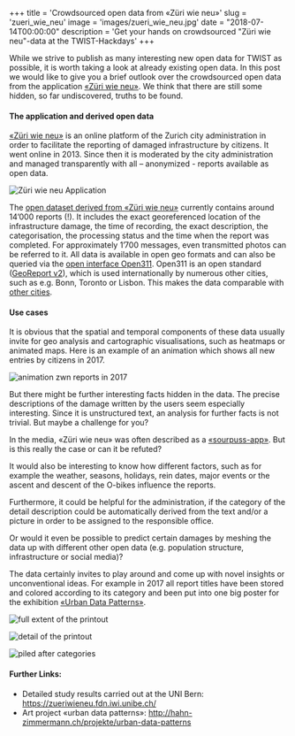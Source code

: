 +++
title = 'Crowdsourced open data from «Züri wie neu»'
slug = 'zueri_wie_neu'
image = 'images/zueri_wie_neu.jpg'
date = "2018-07-14T00:00:00"
description = 'Get your hands on crowdsourced "Züri wie neu"-data at the TWIST-Hackdays'
+++

While we strive to publish as many interesting new open data for TWIST as possible, it is worth taking a look at already existing open data. In this post we would like to give you a brief outlook over the crowdsourced open data from the application [«Züri wie neu»](https://www.zueriwieneu.ch/). We think that there are still some hidden, so far undiscovered, truths to be found.

#### The application and derived open data  ##
[«Züri wie neu»](https://www.zueriwieneu.ch/) is an online platform of the Zurich city administration in order to facilitate the reporting of damaged infrastructure by citizens. It went online in 2013. Since then it is moderated by the city administration and managed transparently with all – anonymized - reports available as open data. 

![Züri wie neu Application](http://statistik.stadt-zuerich.ch/Modules/ogd_bspe/twist/zwn/zwn.png)

The [open dataset derived from «Züri wie neu»](https://data.stadt-zuerich.ch/dataset/zueriwieneu-meldungen) currently contains around 14’000 reports (!). It includes the exact georeferenced location of the infrastructure damage, the time of recording, the exact description, the categorisation, the processing status and the time when the report was completed. For approximately 1’700 messages, even transmitted photos can be referred to it. All data is available in open geo formats and can also be queried via the [open interface Open311](https://de.wikipedia.org/wiki/Open311). Open311 is an open standard ([GeoReport v2](http://wiki.open311.org/GeoReport_v2/)), which is used internationally by numerous other cities, such as e.g. Bonn, Toronto or Lisbon. This makes the data comparable with [other cities]( http://wiki.open311.org/GeoReport_v2/Servers/).

#### Use cases 
It is obvious that the spatial and temporal components of these data usually invite for geo analysis and cartographic visualisations, such as heatmaps or animated maps. Here is an example of an animation which shows all new entries by citizens in 2017.

![animation zwn reports in 2017](http://statistik.stadt-zuerich.ch/modules/ogd_bspe/twist/zwn/ezgif_zwn_2017Plus.gif)

But there might be further interesting facts hidden in the data. The precise descriptions of the damage written by the users seem especially interesting. Since it is unstructured text, an analysis for further facts is not trivial. But maybe a challenge for you?

In the media, «Züri wie neu» was often described as a [«sourpuss-app»](http://www.20min.ch/schweiz/zuerich/story/Die--Noergler-App--ist-ein-Erfolg-14633442). But is this really the case or can it be refuted? 

It would also be interesting to know how different factors, such as for example the weather, seasons, holidays, rein dates, major events or the ascent and descent of the O-bikes influence the reports. 

Furthermore, it could be helpful for the administration, if the category of the detail description could be automatically derived from the text and/or a picture in order to be assigned to the responsible office.

Or would it even be possible to predict certain damages by meshing the data up with different other open data (e.g. population structure, infrastructure or social media)?

The data certainly invites to play around and come up with novel insights or unconventional ideas. For example in 2017 all report titles have been stored and colored according to its category and been put into one big poster for the exhibition [«Urban Data Patterns»](http://hahn-zimmermann.ch/projekte/urban-data-patterns).

![full extent of the printout](http://statistik.stadt-zuerich.ch/modules/ogd_bspe/twist/zwn/urbanPatterns_long_HZ_1_4_01.jpg)

![detail of the printout](http://statistik.stadt-zuerich.ch/modules/ogd_bspe/twist/zwn/urbanPatterns_detail_HZ_1_4_01.jpg)

![piled after categories](http://statistik.stadt-zuerich.ch/modules/ogd_bspe/twist/zwn/urbanPatterns_piles_HZ_1_4_01.jpg)


#### Further Links: 
- Detailed study results carried out at the UNI Bern: https://zueriwieneu.fdn.iwi.unibe.ch/ 
- Art project «urban data patterns»: http://hahn-zimmermann.ch/projekte/urban-data-patterns 
